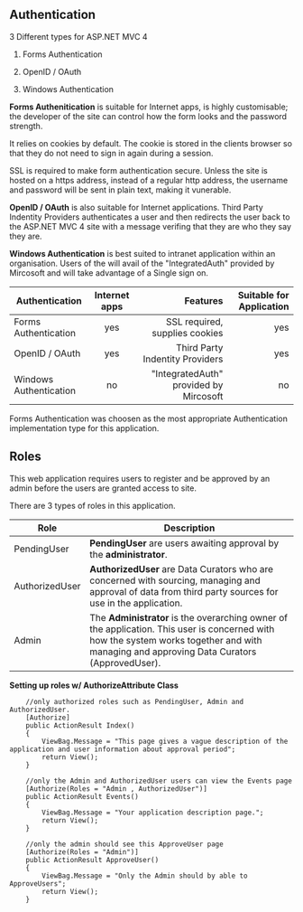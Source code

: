 ## Authentication ##

3 Different types for ASP.NET MVC 4

1. Forms Authentication

2. OpenID / OAuth

3. Windows Authentication


**Forms Authenitication** is suitable for Internet apps, is highly customisable; the developer of the site can control how the form looks and the password strength.

It relies on cookies by default. The cookie is stored in the clients browser so that they do not need to sign in again during a session.

SSL is required to make form authentication secure. Unless the site is hosted on a https address, instead of a regular http address, the username and password will be sent in plain text, making it vunerable.

**OpenID / OAuth** is also suitable for Internet applications. Third Party Indentity Providers authenticates a user and then redirects the user back to the ASP.NET MVC 4 site with a message verifing that they are who they say they are.

**Windows Authentication** is best suited to intranet application within an organisation. Users of the will avail of the "IntegratedAuth" provided by Mircosoft and will take advantage of a Single sign on.


| Authentication         | Internet apps | Features  | Suitable for Application |
| ---------------------- |:-------------:| -----:|  -----:
| Forms Authentication   | yes		 | SSL required, supplies cookies |  yes
| OpenID / OAuth         | yes	  		 |  Third Party Indentity Providers  |  yes
| Windows Authentication | no  			 |   "IntegratedAuth" provided by Mircosoft  |no


Forms Authentication  was choosen as the most appropriate Authentication implementation type for this application.

## Roles ##

This web application requires users to register and be approved by an admin before the users are granted access to site.

There are 3 types of roles in this application.

Role 		| Description 
---- 	| --- 
PendingUser | **PendingUser** are users awaiting approval by the **administrator**. |
AuthorizedUser | **AuthorizedUser** are Data Curators who are concerned with sourcing, managing and approval of data from third party sources for use in the application.
Admin | The **Administrator** is the overarching owner of the application. This user is concerned with how the system works together and with managing and approving Data Curators (ApprovedUser).


 **Setting up roles w/ AuthorizeAttribute Class**

 		//only authorized roles such as PendingUser, Admin and AuthorizedUser.
		[Authorize]
        public ActionResult Index()
        {
			ViewBag.Message = "This page gives a vague description of the application and user information about approval period";
            return View();
        }

		//only the Admin and AuthorizedUser users can view the Events page
        [Authorize(Roles = "Admin , AuthorizedUser")]
        public ActionResult Events()
        {
            ViewBag.Message = "Your application description page.";
			return View();
        }

        //only the admin should see this ApproveUser page
        [Authorize(Roles = "Admin")]
        public ActionResult ApproveUser()
        {
            ViewBag.Message = "Only the Admin should by able to ApproveUsers";
            return View();
        }
		
